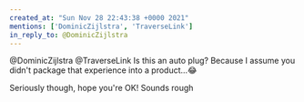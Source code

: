 ```yaml
---
created_at: "Sun Nov 28 22:43:38 +0000 2021"
mentions: ['DominicZijlstra', 'TraverseLink']
in_reply_to: @DominicZijlstra
---
```


@DominicZijlstra @TraverseLink Is this an auto plug? Because I assume you didn't package that experience into a product...😂

Seriously though, hope you're OK! Sounds rough